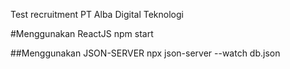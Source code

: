 Test recruitment PT Alba Digital Teknologi

#Menggunakan ReactJS
npm start

##Menggunakan JSON-SERVER
npx json-server --watch db.json
